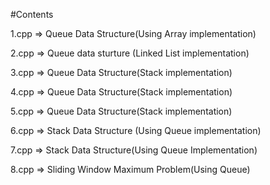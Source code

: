 #Contents

1.cpp => Queue Data Structure(Using Array implementation)

2.cpp => Queue data sturture (Linked List implementation)

3.cpp => Queue Data Structure(Stack implementation)

4.cpp => Queue Data Structure(Stack implementation)

5.cpp => Queue Data Structure(Stack implementation)

6.cpp => Stack Data Structure (Using Queue implementation)

7.cpp => Stack Data Structure(Using Queue Implementation)

8.cpp => Sliding Window Maximum Problem(Using Queue)
